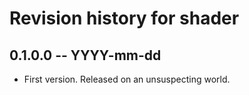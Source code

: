 # Revision history for shader

## 0.1.0.0 -- YYYY-mm-dd

* First version. Released on an unsuspecting world.

